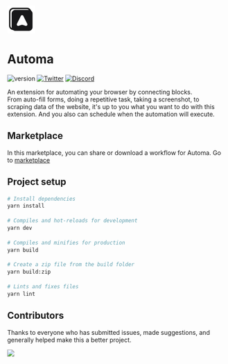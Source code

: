 <img src="src/assets/images/icon-128.png" width="64"/>

# Automa
![version](https://img.shields.io/github/package-json/v/kholid060/automa)
[![Twitter](https://img.shields.io/badge/Twitter-1DA1F2?style=for-the-badge&logo=twitter&logoColor=white)](https://twitter.com/AutomaApp)
[![Discord](https://img.shields.io/badge/Discord-7289DA?style=for-the-badge&logo=discord&logoColor=white)](https://discord.gg/C6khwwTE84)

An extension for automating your browser by connecting blocks. <br />
From auto-fill forms, doing a repetitive task, taking a screenshot, to scraping data of the website, it's up to you what you want to do with this extension. And you also can schedule when the automation will execute.

## Marketplace
In this marketplace, you can share or download a workflow for Automa. Go to [marketplace](https://automa.vercel.app/workflows)

## Project setup
```bash
# Install dependencies
yarn install

# Compiles and hot-reloads for development
yarn dev

# Compiles and minifies for production
yarn build

# Create a zip file from the build folder
yarn build:zip

# Lints and fixes files
yarn lint
```
## Contributors
Thanks to everyone who has submitted issues, made suggestions, and generally helped make this a better project.

<a href="https://github.com/kholid060/automa/graphs/contributors">
  <img src="https://contrib.rocks/image?repo=kholid060/automa" />
</a>
